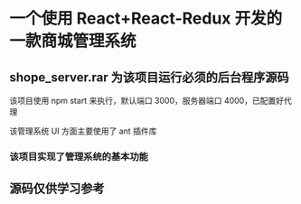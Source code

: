 # 一个使用 React+React-Redux 开发的一款商城管理系统

## shope_server.rar 为该项目运行必须的后台程序源码

该项目使用 npm start 来执行，默认端口 3000，服务器端口 4000，已配置好代理

该管理系统 UI 方面主要使用了 ant 插件库

### 该项目实现了管理系统的基本功能

## 源码仅供学习参考
